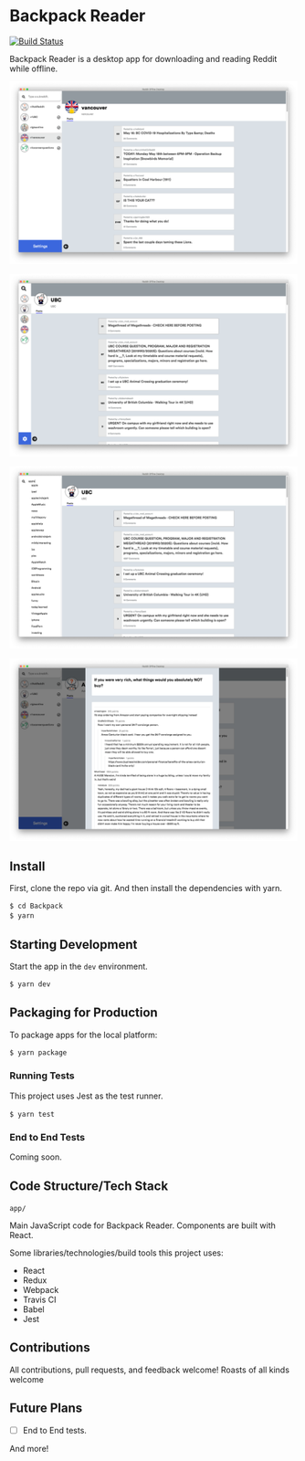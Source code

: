 # Backpack Reader

[![Build Status](https://travis-ci.com/kx-chen/Backpack.svg?token=shUduPKcLXQRPp5hZihq&branch=master)](https://travis-ci.com/kx-chen/reddit-offline-desktop)

Backpack Reader is a desktop app for downloading and reading Reddit while offline.

![Dashboard view](resources/main.png?raw=true 'Dashboard view')

![Sidebar shrunk](resources/sidebar.png?raw=true 'Shrunk sidebar')

![Search for subreddit](resources/search.png?raw=true 'Search for subreddit')

![Post detail](resources/post.png?raw=true 'Post detail')

## Install

First, clone the repo via git.
And then install the dependencies with yarn.

```bash
$ cd Backpack
$ yarn
```

## Starting Development

Start the app in the `dev` environment.

```bash
$ yarn dev
```

## Packaging for Production

To package apps for the local platform:

```bash
$ yarn package
```

### Running Tests

This project uses Jest as the test runner.

`$ yarn test`

### End to End Tests

Coming soon.

## Code Structure/Tech Stack

`app/`

Main JavaScript code for Backpack Reader. Components are built with React.

Some libraries/technologies/build tools this project uses:

- React
- Redux
- Webpack
- Travis CI
- Babel
- Jest

## Contributions

All contributions, pull requests, and feedback welcome! Roasts of all kinds welcome

## Future Plans

- [ ] End to End tests.

And more!
